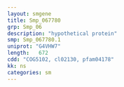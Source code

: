 ```yaml
---
layout: smgene
title: Smp_067780
grp: Smp_06
description: "hypothetical protein"
smp: Smp_067780.1
uniprot: "G4VHW7"
length:   672
cdd: "COG5102, cl02130, pfam04178"
kk: ns
categories: sm
---
```

